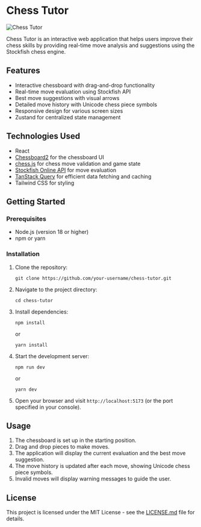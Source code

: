 # Chess Tutor

![Chess Tutor](https://github.com/w3bdesign/chess-tutor/assets/45217974/25ad0cb5-b21a-4022-8ee0-ea7a79fc68cf)

Chess Tutor is an interactive web application that helps users improve their chess skills by providing real-time move analysis and suggestions using the Stockfish chess engine.

## Features

- Interactive chessboard with drag-and-drop functionality
- Real-time move evaluation using Stockfish API
- Best move suggestions with visual arrows
- Detailed move history with Unicode chess piece symbols
- Responsive design for various screen sizes
- Zustand for centralized state management

## Technologies Used

- React
- [Chessboard2](https://github.com/oakmac/chessboard2) for the chessboard UI
- [chess.js](https://github.com/jhlywa/chess.js) for chess move validation and game state
- [Stockfish Online API](https://stockfish.online/) for move evaluation
- [TanStack Query](https://tanstack.com/query/latest) for efficient data fetching and caching
- Tailwind CSS for styling

## Getting Started

### Prerequisites

- Node.js (version 18 or higher)
- npm or yarn

### Installation

1. Clone the repository:
   ```
   git clone https://github.com/your-username/chess-tutor.git
   ```

2. Navigate to the project directory:
   ```
   cd chess-tutor
   ```

3. Install dependencies:
   ```
   npm install
   ```
   or
   ```
   yarn install
   ```

4. Start the development server:
   ```
   npm run dev
   ```
   or
   ```
   yarn dev
   ```

5. Open your browser and visit `http://localhost:5173` (or the port specified in your console).

## Usage

1. The chessboard is set up in the starting position.
2. Drag and drop pieces to make moves.
3. The application will display the current evaluation and the best move suggestion.
4. The move history is updated after each move, showing Unicode chess piece symbols.
5. Invalid moves will display warning messages to guide the user.

## License

This project is licensed under the MIT License - see the [LICENSE.md](LICENSE.md) file for details.
